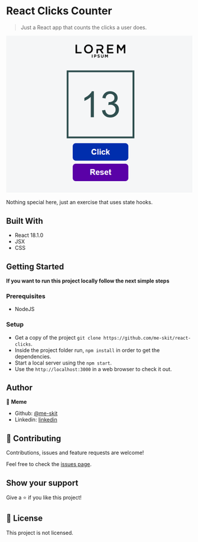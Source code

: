 # React Clicks Counter

> Just a React app that counts the clicks a user does.

![screenshot](./screenshot.png)

Nothing special here, just an exercise  that uses state hooks.

## Built With

- React 18.1.0
- JSX
- CSS

## Getting Started

**If you want to run this project locally follow the next simple steps**

### Prerequisites

- NodeJS

### Setup

- Get a copy of the project `git clone https://github.com/me-skit/react-clicks`.
- Inside the project folder run, `npm install` in order to get the dependencies.
- Start a local server using the `npm start`.
- Use the `http://localhost:3000` in a web browser to check it out.

## Author

👤 **Meme**

- Github: [@me-skit](https://github.com/me-skit)
- Linkedin: [linkedin](https://www.linkedin.com/in/manuel-elias/)

## 🤝 Contributing

Contributions, issues and feature requests are welcome!

Feel free to check the [issues page](https://github.com/me-skit/react-clicks/issues).

## Show your support

Give a ⭐️ if you like this project!

## 📝 License

This project is not licensed.
